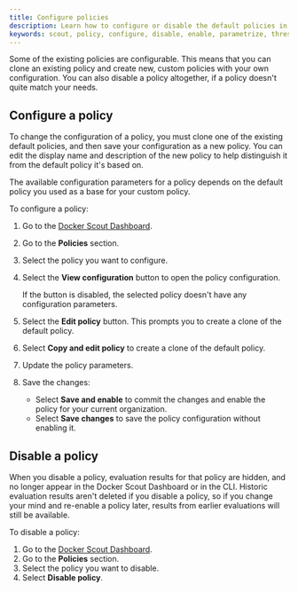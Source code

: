 ```yaml
---
title: Configure policies
description: Learn how to configure or disable the default policies in Docker Scout
keywords: scout, policy, configure, disable, enable, parametrize, thresholds
---
```


Some of the existing policies are configurable. This means that you can clone
an existing policy and create new, custom policies with your own configuration.
You can also disable a policy altogether, if a policy doesn't quite match your
needs.

## Configure a policy

To change the configuration of a policy, you must clone one of the existing
default policies, and then save your configuration as a new policy. You can
edit the display name and description of the new policy to help distinguish
it from the default policy it's based on.

The available configuration parameters for a policy depends on the default
policy you used as a base for your custom policy.

To configure a policy:

1. Go to the [Docker Scout Dashboard](https://scout.docker.com/).
2. Go to the **Policies** section.
3. Select the policy you want to configure.
4. Select the **View configuration** button to open the policy configuration.

   If the button is disabled, the selected policy doesn't have any
   configuration parameters.

5. Select the **Edit policy** button. This prompts you to create a clone of the
   default policy.
6. Select **Copy and edit policy** to create a clone of the default policy.
7. Update the policy parameters.
8. Save the changes:

   - Select **Save and enable** to commit the changes and enable the policy for
     your current organization.
   - Select **Save changes** to save the policy configuration without enabling
     it.

## Disable a policy

When you disable a policy, evaluation results for that policy are hidden, and
no longer appear in the Docker Scout Dashboard or in the CLI. Historic
evaluation results aren't deleted if you disable a policy, so if you change
your mind and re-enable a policy later, results from earlier evaluations will
still be available.

To disable a policy:

1. Go to the [Docker Scout Dashboard](https://scout.docker.com/).
2. Go to the **Policies** section.
3. Select the policy you want to disable.
4. Select **Disable policy**.
